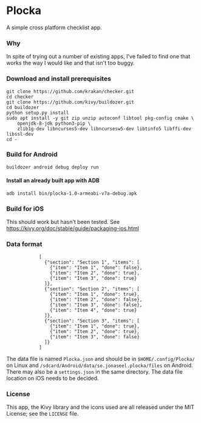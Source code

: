 # Plocka

A simple cross platform checklist app.

### Why

In spite of trying out a number of existing apps, I've failed to find one that works the way I
would like and that isn't too buggy.

### Download and install prerequisites

```
git clone https://github.com/krakan/checker.git
cd checker
git clone https://github.com/kivy/buildozer.git
cd buildozer
python setup.py install
sudo apt install -y git zip unzip autoconf libtool pkg-config cmake \
    openjdk-8-jdk python3-pip \
    zlib1g-dev libncurses5-dev libncursesw5-dev libtinfo5 libffi-dev libssl-dev
cd -
```

### Build for Android
```
buildozer android debug deploy run
```

#### Install an already built app with ADB
```
adb install bin/plocka-1.0-armeabi-v7a-debug.apk
```

### Build for iOS

This should work but hasn't been tested. See
https://kivy.org/doc/stable/guide/packaging-ios.html

### Data format

```
            [
              {"section": "Section 1", "items": [
                {"item": "Item 1", "done": false},
                {"item": "Item 2", "done": true},
                {"item": "Item 3", "done": true}
              ]},
              {"section": "Section 2", "items": [
                {"item": "Item 1", "done": true},
                {"item": "Item 2", "done": false},
                {"item": "Item 3", "done": false},
                {"item": "Item 4", "done": true}
              ]},
              {"section": "Section 3", "items": [
                {"item": "Item 1", "done": true},
                {"item": "Item 2", "done": true},
                {"item": "Item 3", "done": false}
              ]}
            ]
```

The data file is named `Plocka.json` and should be in `$HOME/.config/Plocka/` on Linux and
`/sdcard/Android/data/se.jonaseel.plocka/files` on Android. There may also be a
`settings.json` in the same directory. The data file location on iOS needs to be decided.

### License

This app, the Kivy library and the icons used are all released under the MIT License; see the
`LICENSE` file.
